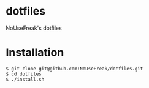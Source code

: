 dotfiles
========

NoUseFreak's dotfiles

# Installation

```
$ git clone git@github.com:NoUseFreak/dotfiles.git
$ cd dotfiles
$ ./install.sh
```
